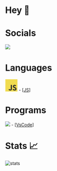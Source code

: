 
# Hey 👋


# Socials 
<img src="https://discord.c99.nl/widget/theme-4/851599380670447657.png">


# Languages

<img src="https://raw.githubusercontent.com/devicons/devicon/2809b567852a4648062a2d3e7c1c531367458c0b/icons/javascript/javascript-original.svg" width="40"> - [[JS](https://www.javascript.com/)] 

# Programs

<img src ="https://blog.leonhassan.co.uk/content/images/2019/06/visual-studio-code.svg" width="50"> - [[VsCode](https://code.visualstudio.com/)]


# Stats 📈
![stats](https://github-readme-stats.vercel.app/api?username=0xtrent)   
